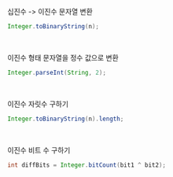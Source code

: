 십진수 -> 이진수 문자열 변환
```java
Integer.toBinaryString(n);
```

<br>

이진수 형태 문자열을 정수 값으로 변환
```java
Integer.parseInt(String, 2);
```

<br>

이진수 자릿수 구하기
```java
Integer.toBinaryString(n).length;
```
<br>

이진수 비트 수 구하기
```java
int diffBits = Integer.bitCount(bit1 ^ bit2);
```
